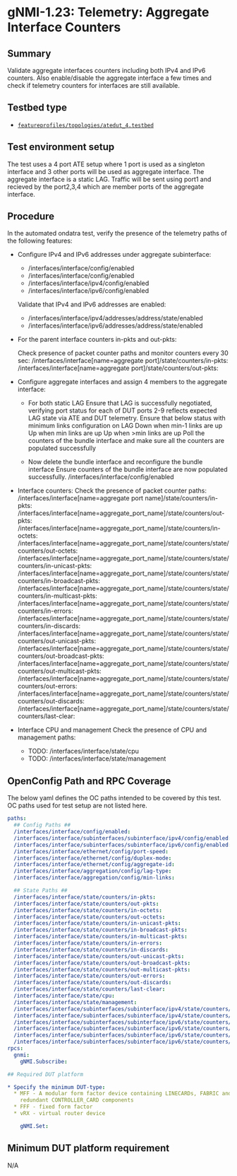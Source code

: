 # gNMI-1.23: Telemetry: Aggregate Interface Counters

## Summary

Validate aggregate interfaces counters including both IPv4 and IPv6 counters.
Also enable/disable the aggregate interface a few times and check if telemetry counters for interfaces are still available.

## Testbed type

* [`featureprofiles/topologies/atedut_4.testbed`](https://github.com/openconfig/featureprofiles/blob/main/topologies/atedut_4.testbed)

## Test environment setup
The test uses a 4 port ATE setup where 1 port is used as a singleton interface and 3 other ports will be used as aggregate interface.
The aggregate interface is a static LAG. Traffic will be sent using port1 and recieved by the port2,3,4 which are member ports of the aggregate interface.


## Procedure
In the automated ondatra test, verify the presence of the telemetry paths of the
following features:

*   Configure IPv4 and IPv6 addresses under aggregate subinterface:

    *   /interfaces/interface/config/enabled
    *   /interfaces/interface/config/enabled
    *   /interfaces/interface/ipv4/config/enabled
    *   /interfaces/interface/ipv6/config/enabled

    Validate that IPv4 and IPv6 addresses are enabled:

    *   /interfaces/interface/ipv4/addresses/address/state/enabled
    *   /interfaces/interface/ipv6/addresses/address/state/enabled

*   For the parent interface counters in-pkts and out-pkts:

    Check presence of packet counter paths and monitor counters every 30 sec:
    /interfaces/interface[name=aggregate port]/state/counters/in-pkts:
    /interfaces/interface[name=aggregate port]/state/counters/out-pkts:

*   Configure aggregate interfaces and assign 4 members to the aggregate interface:
    * For both static LAG
        Ensure that LAG is successfully negotiated, verifying port status for each of DUT ports 2-9 reflects expected LAG state via ATE and DUT telemetry.
        Ensure that below status with minimum links configuration on LAG
            Down when min-1 links are up
            Up when min links are up
            Up when >min links are up
        Poll the counters of the bundle interface and make sure all the counters
        are populated successfully

    * Now delete the bundle interface and reconfigure the bundle interface
        Ensure counters of the bundle interface are now populated successfully.
        /interfaces/interface/config/enabled

*   Interface counters:
    Check the presence of packet counter paths:
    /interfaces/interface[name=aggregate port name]/state/counters/in-pkts:
    /interfaces/interface[name=aggregate_port_name]/state/counters/out-pkts:
    /interfaces/interface[name=aggregate_port_name]/state/counters/in-octets:
    /interfaces/interface[name=aggregate_port_name]/state/counters/state/counters/out-octets:
    /interfaces/interface[name=aggregate_port_name]/state/counters/state/counters/in-unicast-pkts:
    /interfaces/interface[name=aggregate_port_name]/state/counters/state/counters/in-broadcast-pkts:
    /interfaces/interface[name=aggregate_port_name]/state/counters/state/counters/in-multicast-pkts:
    /interfaces/interface[name=aggregate_port_name]/state/counters/state/counters/in-errors:
    /interfaces/interface[name=aggregate_port_name]/state/counters/state/counters/in-discards:
    /interfaces/interface[name=aggregate_port_name]/state/counters/state/counters/out-unicast-pkts:
    /interfaces/interface[name=aggregate_port_name]/state/counters/state/counters/out-broadcast-pkts:
    /interfaces/interface[name=aggregate_port_name]/state/counters/state/counters/out-multicast-pkts:
    /interfaces/interface[name=aggregate_port_name]/state/counters/state/counters/out-errors:
    /interfaces/interface[name=aggregate_port_name]/state/counters/state/counters/out-discards:
    /interfaces/interface[name=aggregate_port_name]/state/counters/state/counters/last-clear:

*   Interface CPU and management
    Check the presence of CPU and management paths:

    *   TODO: /interfaces/interface/state/cpu
    *   TODO: /interfaces/interface/state/management

## OpenConfig Path and RPC Coverage

The below yaml defines the OC paths intended to be covered by this test. OC paths used for test setup are not listed here.

```yaml
paths:
  ## Config Paths ##
  /interfaces/interface/config/enabled:
  /interfaces/interface/subinterfaces/subinterface/ipv4/config/enabled:
  /interfaces/interface/subinterfaces/subinterface/ipv6/config/enabled:
  /interfaces/interface/ethernet/config/port-speed:
  /interfaces/interface/ethernet/config/duplex-mode:
  /interfaces/interface/ethernet/config/aggregate-id:
  /interfaces/interface/aggregation/config/lag-type:
  /interfaces/interface/aggregation/config/min-links:

  ## State Paths ##
  /interfaces/interface/state/counters/in-pkts:
  /interfaces/interface/state/counters/out-pkts:
  /interfaces/interface/state/counters/in-octets:
  /interfaces/interface/state/counters/out-octets:
  /interfaces/interface/state/counters/in-unicast-pkts:
  /interfaces/interface/state/counters/in-broadcast-pkts:
  /interfaces/interface/state/counters/in-multicast-pkts:
  /interfaces/interface/state/counters/in-errors:
  /interfaces/interface/state/counters/in-discards:
  /interfaces/interface/state/counters/out-unicast-pkts:
  /interfaces/interface/state/counters/out-broadcast-pkts:
  /interfaces/interface/state/counters/out-multicast-pkts:
  /interfaces/interface/state/counters/out-errors:
  /interfaces/interface/state/counters/out-discards:
  /interfaces/interface/state/counters/last-clear:
  /interfaces/interface/state/cpu:
  /interfaces/interface/state/management:
  /interfaces/interface/subinterfaces/subinterface/ipv4/state/counters/in-pkts:
  /interfaces/interface/subinterfaces/subinterface/ipv4/state/counters/out-pkts:
  /interfaces/interface/subinterfaces/subinterface/ipv6/state/counters/in-pkts:
  /interfaces/interface/subinterfaces/subinterface/ipv6/state/counters/out-pkts:
  /interfaces/interface/subinterfaces/subinterface/ipv6/state/counters/in-discarded-pkts:
  /interfaces/interface/subinterfaces/subinterface/ipv6/state/counters/out-discarded-pkts:
rpcs:
  gnmi:
    gNMI.Subscribe:

## Required DUT platform

* Specify the minimum DUT-type:
  * MFF - A modular form factor device containing LINECARDs, FABRIC and
    redundant CONTROLLER_CARD components
  * FFF - fixed form factor
  * vRX - virtual router device

    gNMI.Set:
```
## Minimum DUT platform requirement

N/A

